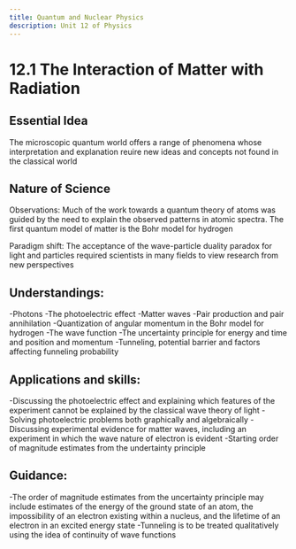 ```yaml
---
title: Quantum and Nuclear Physics
description: Unit 12 of Physics
---
```


# 12.1 The Interaction of Matter with Radiation

## Essential Idea

The microscopic quantum world offers a range of phenomena whose interpretation and explanation reuire new ideas and concepts not found in the classical world

## Nature of Science

Observations: Much of the work towards a quantum theory of atoms was guided by the need to explain the observed patterns in atomic spectra. The first quantum model of matter is the Bohr model for hydrogen

Paradigm shift: The acceptance of the wave-particle duality paradox for light and particles required scientists in many fields to view research from new perspectives

## Understandings:
-Photons
-The photoelectric effect
-Matter waves
-Pair production and pair annihilation 
-Quantization of angular momentum in the Bohr model for hydrogen
-The wave function
-The uncertainty principle for energy and time and position and momentum
-Tunneling, potential barrier and factors affecting funneling probability

## Applications and skills:
-Discussing the photoelectric effect and explaining which features of the experiment cannot be explained by the classical wave theory of light 
-Solving photoelectric problems both graphically and algebraically
-Discussing experimental evidence for matter waves, including an experiment in which the wave nature of electron is evident
-Starting order of magnitude estimates from the undertainty principle

## Guidance:
-The order of magnitude estimates from the uncertainty principle may include estimates of the energy of the ground state of an atom, the impossibility of an electron existing within a nucleus, and the lifetime of an electron in an excited energy state
-Tunneling is to be treated qualitatively using the idea of continuity of wave functions 


